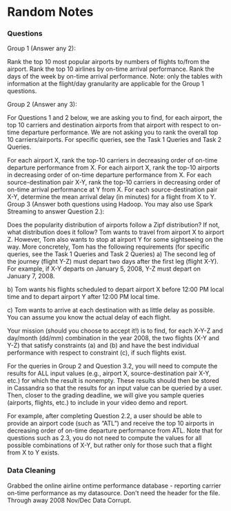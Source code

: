 # Random Notes

### Questions 
Group 1 (Answer any 2):

Rank the top 10 most popular airports by numbers of flights to/from the airport.
Rank the top 10 airlines by on-time arrival performance.
Rank the days of the week by on-time arrival performance.
Note: only the tables with information at the flight/day granularity are applicable for the Group 1 questions.

Group 2 (Answer any 3):

For Questions 1 and 2 below, we are asking you to find, for each airport, the top 10 carriers and destination airports from that airport with respect to on-time departure performance. We are not asking you to rank the overall top 10 carriers/airports. For specific queries, see the Task 1 Queries and Task 2 Queries.

For each airport X, rank the top-10 carriers in decreasing order of on-time departure performance from X.
For each airport X, rank the top-10 airports in decreasing order of on-time departure performance from X.
For each source-destination pair X-Y, rank the top-10 carriers in decreasing order of on-time arrival performance at Y from X.
For each source-destination pair X-Y, determine the mean arrival delay (in minutes) for a flight from X to Y.
Group 3 (Answer both questions using Hadoop. You may also use Spark Streaming to answer Question 2.):

Does the popularity distribution of airports follow a Zipf distribution? If not, what distribution does it follow?
Tom wants to travel from airport X to airport Z. However, Tom also wants to stop at airport Y for some sightseeing on the way. More concretely, Tom has the following requirements (for specific queries, see the Task 1 Queries and Task 2 Queries)
a) The second leg of the journey (flight Y-Z) must depart two days after the first leg (flight X-Y). For example, if X-Y departs on January 5, 2008, Y-Z must depart on January 7, 2008.

b) Tom wants his flights scheduled to depart airport X before 12:00 PM local time and to depart airport Y after 12:00 PM local time.

c) Tom wants to arrive at each destination with as little delay as possible. You can assume you know the actual delay of each flight.

Your mission (should you choose to accept it!) is to find, for each X-Y-Z and day/month (dd/mm) combination in the year 2008, the two flights (X-Y and Y-Z) that satisfy constraints (a) and (b) and have the best individual performance with respect to constraint (c), if such flights exist.

For the queries in Group 2 and Question 3.2, you will need to compute the results for ALL input values (e.g., airport X, source-destination pair X-Y, etc.) for which the result is nonempty. These results should then be stored in Cassandra so that the results for an input value can be queried by a user. Then, closer to the grading deadline, we will give you sample queries (airports, flights, etc.) to include in your video demo and report.

For example, after completing Question 2.2, a user should be able to provide an airport code (such as “ATL”) and receive the top 10 airports in decreasing order of on-time departure performance from ATL. Note that for questions such as 2.3, you do not need to compute the values for all possible combinations of X-Y, but rather only for those such that a flight from X to Y exists.

### Data Cleaning 
Grabbed the online airline ontime performance database - reporting carrier on-time performance as my datasource. 
Don't need the header for the file.
Through away 2008 Nov/Dec Data Corrupt.
